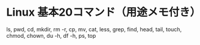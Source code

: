 # Linux 基本20コマンド（用途メモ付き）
ls, pwd, cd, mkdir, rm -r, cp, mv, cat, less, grep, find, head, tail, touch, chmod, chown, du -h, df -h, ps, top
